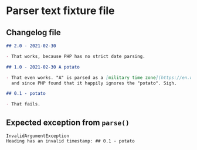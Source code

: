 # Parser text fixture file

## Changelog file
  ~~~~~~~~markdown changelog
  ## 2.0 - 2021-02-30
  
  - That works, because PHP has no strict date parsing.
  
  ## 1.0 - 2021-02-30 A potato
  
  - That even works. "A" is parsed as a [military time zone](https://en.wikipedia.org/wiki/List_of_military_time_zones),
    and since PHP found that it happily ignores the "potato". Sigh.
  
  ## 0.1 - potato
  
  - That fails.
  
  ~~~~~~~~

## Expected exception from `parse()`
  ~~~~~~~~text parse-exception
  InvalidArgumentException
  Heading has an invalid timestamp: ## 0.1 - potato
  ~~~~~~~~
